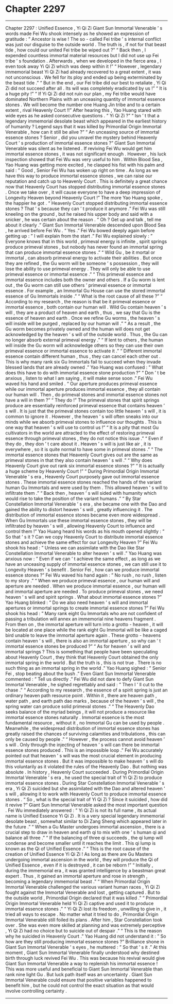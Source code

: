 
# Chapter 2297


---

Chapter 2297 : Unified Essence , Yi Qi Zi
Giant Sun Immortal Venerable ’ s words made Fei Wu shook intensely as he showed an expression of gratitude : ” Ancestor is wise ! The so - called Fei tribe ’ s internal conflict was just our disguise to the outside world . The truth is , if not for that beast tide , how could our united Fei tribe be wiped out ?”
“ Back then , I expended countless immortal material resources but I did not use up Fei tribe ’ s foundation . Afterwards , when we developed in the fierce area , I even took away Yi Qi Zi which was deep within it !”
“ However , legendary immemorial beast Yi Qi Zi had already recovered to a great extent , it was not unconscious . We fell for its ploy and ended up being exterminated by the beast tide .”
“ But in the end , our Fei tribe did our best to retaliate , Yi Qi Zi did not succeed after all . Its will was completely eradicated by us !”
“ It is a huge pity !”
“ If Yi Qi Zi did not ruin our plan , my Fei tribe would have dominated Northern Plains with an unceasing quantity of immortal essence stones . We will become the number one Huang Jin tribe and to a certain extent , rival Heavenly Court !!”
After hearing this , Yao Huang stared with wide eyes as he asked consecutive questions .
“ Yi Qi Zi ?”
“ Isn ’ t that a legendary immemorial desolate beast which appeared in the earliest history of humanity ? Legend says that it was killed by Primordial Origin Immortal Venerable , how can it still be alive ?”
“ An unceasing source of immortal essence stones ? Senior , did you unravel the mystery behind Heavenly Court ’ s production of immortal essence stones ?”
Giant Sun Immortal Venerable was silent as he listened . If reviving Fei Wu would get him immortal essence stones , it was not significant enough . However , his luck inspection showed that Fei Wu was very useful to him .
Within Blood Sea , Yao Huang was getting more excited , he clasped his fist with his palm and said : ” Good , Senior Fei Wu has woken up right on time . As long as we have this way to produce immortal essence stones , we can raise our reputation and catch up to Heavenly Court . This is definitely a great chance now that Heavenly Court has stopped distributing immortal essence stones . Once we take over , it will cause everyone to have a deep impression of Longevity Heaven beyond Heavenly Court !”
The more Yao Huang spoke , the happier he got .
“ Heavenly Court stopped distributing immortal essence stones ? That ’ s because they can ’ t produce it anymore .” Fei Wu was still kneeling on the ground , but he raised his upper body and said with a snicker , he was certain about the reason .
“ Oh ? Get up and talk , tell me about it clearly .” Giant Sun Immortal Venerable descended upon Blood Sea , he arrived before Fei Wu .
“ Yes .” Fei Wu bowed deeply again before getting up : ” I will explain from the start .”
Fei Wu explained slowly : ” Everyone knows that in this world , primeval energy is infinite , spirit springs produce primeval stones , but nobody has never found an immortal spring that can produce immortal essence stones .”
“ Wild Gu , be it mortal or immortal , can absorb primeval energy to activate their abilities . But once they are refined , the Gu worm will be someone ’ s possession , they will lose the ability to use primeval energy . They will only be able to use primeval essence or immortal essence .”
“ This primeval essence and immortal essence includes both the owner and others . If a Gu worm is lent out , the Gu worm can still use others ’ primeval essence or immortal essence . For example , an Immortal Gu House can use the stored immortal essence of Gu Immortals inside .”
“ What is the root cause of all these ?”
“ According to my research , the reason is that be it primeval essence or immortal essence , both contain our human will . Wild Gu contain heaven ’ s will , they are a product of heaven and earth , thus , we say that Gu is the essence of heaven and earth . Once we refine Gu worms , the heaven ’ s will inside will be purged , replaced by our human will .”
“ As a result , the Gu worm becomes privately owned and the human will does not get acknowledged by the heaven ’ s will of the outside world . Thus , the Gu can no longer absorb external primeval energy .”
“ If lent to others , the human will inside the Gu worm will acknowledge others so they can use their own primeval essence or immortal essence to activate it .”
“ Different immortal essence contain different human , thus , they can cancel each other out . This is why many rank six Gu Immortals fail to succeed when they invade blessed lands that are already owned .”
Yao Huang was confused : ” What does this have to do with immortal essence stone production ?”
“ Don ’ t be anxious , listen to what I am saying , it will make sense soon .” Fei Wu waved his hand and smiled .
“ Our aperture produces primeval essence while our immortal aperture produces immortal essence , they all contain our human will . Then , do primeval stones and immortal essence stones not have a will in them ?”
“ They do !”
The primeval stones that spirit springs produce are essentially reinforced primeval essence that contains heaven ’ s will . It is just that the primeval stones contain too little heaven ’ s will , it is common to ignore it . However , the heaven ’ s will often sneaks into our minds while we absorb primeval stones to influence our thoughts . This is one way that heaven ’ s will use to control us !”
“ It is a pity that most Gu cultivators in the world are attracted to the effect of restoring primeval essence through primeval stones , they do not notice this issue .”
“ Even if they do , they don ’ t care about it . Heaven ’ s will is just like air , it is everywhere , so it is quite normal to have some in primeval stones .”
“ The immortal essence stones that Heavenly Court gives out are the same as primeval stones in that they also contain heaven ’ s will .”
“ Why does Heavenly Court give out rank six immortal essence stones ?”
“ It is actually a huge scheme by Heavenly Court !”
“ During Primordial Origin Immortal Venerable ’ s era , Heavenly Court purposely gave out immortal essence stones . These immortal essence stones reached the hands of the variant human Gu Immortals and were used by them . This allowed heaven ’ s will to infiltrate them .”
“ Back then , heaven ’ s will sided with humanity which would rise to take the position of the variant humans .”
“ By Star Constellation Immortal Venerable ’ s era , she became one with the Dao and gained the ability to distort heaven ’ s will , greatly influencing it . The distribution of immortal essence stones became even more widespread . When Gu Immortals use these immortal essence stones , they will be infiltrated by heaven ’ s will , allowing Heavenly Court to influence and control them !”
Yao Huang heard his words as his mouth opened slightly : ” So that ’ s it ? Can we copy Heavenly Court to distribute immortal essence stones and achieve the same effect for our Longevity Heaven ?”
Fei Wu shook his head : ” Unless we can assimilate with the Dao like Star Constellation Immortal Venerable to alter heaven ’ s will .”
Yao Huang was anxious now : ” Even if we can ’ t achieve the same effect , as long as we have an unceasing supply of immortal essence stones , we can still use it to Longevity Heaven ’ s benefit . Senior Fei , how can we produce immortal essence stones ?”
Fei Wu waved his hand again : ” No rush , no rush , listen to my story .”
“ When we produce primeval essence , our human will and aperture are needed . When we produce immortal essence , our human will and immortal aperture are needed . To produce primeval stones , we need heaven ’ s will and spirit springs . What about immortal essence stones ?”
Yao Huang blinked : ” Do we also need heaven ’ s will and immortal apertures or immortal springs to create immortal essence stones ?”
Fei Wu shook his head : ” Many rank eight Gu Immortals who are not confident of passing a tribulation will annex an immemorial nine heavens fragment . From then on , the immortal aperture will turn into a grotto - heaven , it will be located at one place while the rank eight Gu Immortal will be like a caged bird unable to leave the immortal aperture again . These grotto - heavens contain heaven ’ s will , there is also an immortal aperture , so why can ’ t immortal essence stones be produced ?”
“ As for heaven ’ s will and immortal springs ? This is something that people have been speculating about Heavenly Court , they think that Heavenly Court obtained the only immortal spring in the world . But the truth is , this is not true . There is no such thing as an immortal spring in the world .”
Yao Huang sighed : ” Senior Fei , stop beating about the bush .”
Even Giant Sun Immortal Venerable commented : ” Tell us directly .”
Fei Wu did not dare to defy Giant Sun Immortal Venerable , he sighed regrettably and said : ” Then I ’ ll cut to the chase .”
“ According to my research , the essence of a spirit spring is just an ordinary heaven path resource point . Within it , there are heaven path , water path , and earth path dao marks , because of the heaven ’ s will , the spring water can produce solid primeval stones .”
“ The Heavenly Dao seeks balance of the myriad beings , it will not produce a resource like immortal essence stones naturally . Immortal essence is the most fundamental resource , without it , no Immortal Gu can be used by people . Meanwhile , the widespread distribution of immortal essence stones has greatly raised the chances of surviving calamities and tribulations , this can only be caused by people .”
“ However , the process cannot avoid heaven ’ s will . Only through the injecting of heaven ’ s will can there be immortal essence stones produced . This is an impossible loop .”
Fei Wu accurately pointed out that heaven ’ s will was the most crucial element in producing immortal essence stones .
But it was impossible to make heaven ’ s will do this voluntarily as it violated the rules of the Heavenly Dao .
But nothing was absolute .
In history , Heavenly Court succeeded .
During Primordial Origin Immortal Venerable ’ s era , he used the special trait of Yi Qi Zi to produce immortal essence stones .
During Star Constellation Immortal Venerable ’ s era , Yi Qi Zi suicided but she assimilated with the Dao and altered heaven ’ s will , allowing it to work with Heavenly Court to produce immortal essence stones .
“ So , what is the special trait of Yi Qi Zi ? Since it suicided , how did it revive ?” Giant Sun Immortal Venerable asked the most important question .
Fei Wu immediately answered : ” Yi Qi Zi is not its full name , its actual name is Unified Essence Yi Qi Zi . It is a very special legendary immemorial desolate beast , somewhat similar to Di Zang Sheng which appeared later in the future .”
“ When a Gu Master undergoes immortal ascension , there is a crucial step to draw in heaven and earth qi to mix with one ’ s human qi and balance all three .”
“ If the balancing of three qi succeeds , the qi lump will condense and become smaller until it reaches the limit . This qi lump is known as the Qi of Unified Essence .”
“ This is the root cause of the creation of Unified Essence Yi Qi Zi ! As long as there are Gu Masters undergoing immortal ascension in the world , they will produce the Qi of Unified Essence , even if it is destroyed , it can be reborn !”
“ Initially , during the immemorial era , it was granted intelligence by a beastman great expert . Thus , it gained an immortal aperture and rose in strength , becoming a legendary immemorial beast .”
“ When Primordial Origin Immortal Venerable challenged the various variant human races , Yi Qi Zi fought against the Immortal Venerable and lost , getting captured . But to the outside world , Primordial Origin declared that it was killed .”
“ Primordial Origin Immortal Venerable held Yi Qi Zi captive and used it to produce immortal essence stones .”
“ Yi Qi Zi lost its freedom , unwilling to give in , it tried all ways to escape . No matter what it tried to do , Primordial Origin Immortal Venerable still foiled its plans . After him , Star Constellation took over . She was even more skilled at planning and was extremely perceptive , Yi Qi Zi had no choice but to suicide out of despair .”
“ This is the reason why he suicided in Heavenly Court .”
Yao Huang did not understand it : ” So how are they still producing immortal essence stones ?”
Brilliance shone in Giant Sun Immortal Venerable ’ s eyes , he muttered : ” So that ’ s it .”
At this moment , Giant Sun Immortal Venerable finally understood why destined birth through luck revived Fei Wu .
This was because his revival would give Giant Sun Immortal Venerable a way to replenish his immortal essence !
This was more useful and beneficial to Giant Sun Immortal Venerable than rank nine light Gu .
But luck path itself was an uncertainty .
Giant Sun Immortal Venerable could ensure that positive variables happened to benefit him , but he could not control the exact situation as that would involve controlling certainty .

---

